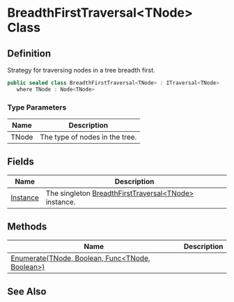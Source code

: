 # BreadthFirstTraversal&lt;TNode&gt; Class
## Definition

Strategy for traversing nodes in a tree breadth first.

```c#
public sealed class BreadthFirstTraversal<TNode> : ITraversal<TNode>
   where TNode : Node<TNode>
```

### Type Parameters

| Name | Description |
| ---- | ----------- |
| TNode | The type of nodes in the tree. |

## Fields

| Name | Description |
| ---- | ----------- |
| [Instance](MrKWatkins.Ast.Traversal.BreadthFirstTraversal-1.Instance.md) | The singleton [BreadthFirstTraversal&lt;TNode&gt;](MrKWatkins.Ast.Traversal.BreadthFirstTraversal-1.md) instance. |

## Methods

| Name | Description |
| ---- | ----------- |
| [Enumerate(TNode, Boolean, Func&lt;TNode, Boolean&gt;)](MrKWatkins.Ast.Traversal.BreadthFirstTraversal-1.Enumerate.md) |  |

## See Also

[](https://en.wikipedia.org/wiki/Breadth-first_search)
